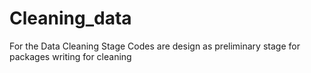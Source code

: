 # Cleaning_data
For the Data Cleaning Stage
Codes are design as preliminary stage for packages writing for cleaning
